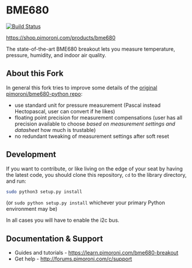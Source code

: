 # BME680

[![Build Status](https://travis-ci.org/cmur2/python-bme680.svg?branch=master)](https://travis-ci.org/cmur2/python-bme680)

https://shop.pimoroni.com/products/bme680

The state-of-the-art BME680 breakout lets you measure temperature, pressure, humidity, and indoor air quality.

## About this Fork

In general this fork tries to improve some details of the [original pimoroni/bme680-python repo](https://github.com/pimoroni/bme680-python):

- use standard unit for pressure measurement (Pascal instead Hectopascal, user can convert if he likes)
- floating point precision for measurement compensations (user has all precision available to choose *based on measurement settings and datasheet* how much is trustable)
- no redundant tweaking of measurement settings after soft reset

## Development

If you want to contribute, or like living on the edge of your seat by having the latest code, you should clone this repository, `cd` to the library directory, and run:

```bash
sudo python3 setup.py install
```
(or `sudo python setup.py install` whichever your primary Python environment may be)

In all cases you will have to enable the i2c bus.

## Documentation & Support

* Guides and tutorials - https://learn.pimoroni.com/bme680-breakout
* Get help - http://forums.pimoroni.com/c/support
